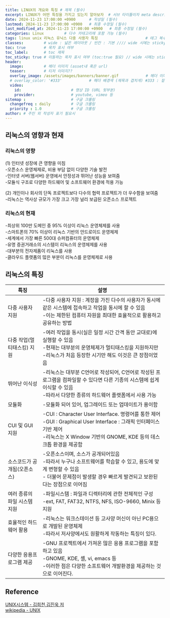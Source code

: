 ```yaml
---
title: LINUX의 개요와 특징 # 제목 (필수)
excerpt: LINUX가 어떤 특징을 가지고 있는지 알아보자  # 서브 타이틀이자 meta description (필수)
date: 2024-11-23 17:00:00 +0900      # 작성일 (필수)
lastmod: 2024-11-23 17:00:00 +0900   # 최종 수정일 (필수)
last_modified_at: 2024-11-23 17:00:00 +0900   # 최종 수정일 (필수)
categories: Linux         # 다수 카테고리에 포함 가능 (필수)
tags: linux unix 리눅스 유닉스 다중 사용자 특징                     # 태그 복수개 가능 (필수)
classes:         # wide : 넓은 레이아웃 / 빈칸 : 기본 //// wide 시에는 sticky toc 불가
toc: true        # 목차 표시 여부
toc_label:       # toc 제목
toc_sticky: true # 이동하는 목차 표시 여부 (toc:true 필요) // wide 시에는 sticky toc 불가
header: 
  image:         # 헤더 이미지 (asset내 혹은 url)
  teaser:        # 티저 이미지??
  overlay_image: /assets/images/banners/banner.gif            # 헤더 이미지 (제목과 겹치게)
  # overlay_color: '#333'            # 헤더 배경색 (제목과 겹치게) #333 : 짙은 회색 (필수)
  video:
    id:                      # 영상 ID (URL 뒷부분)
    provider:                # youtube, vimeo 등
sitemap :                    # 구글 크롤링
  changefreq : daily         # 구글 크롤링
  priority : 1.0             # 구글 크롤링
author: # 주인 외 작성자 표기 필요시
---
```

<!--postNo: 20241123_003-->

## 리눅스의 영향과 현재  

### 리눅스의 영향  

(1) 인터넷 성장에 큰 영향을 미침  
-오픈소스 운영체제로, 비용 부담 없이 다양한 기술 발전  
-인터넷 서버(웹서버) 운영에서 안정성과 뛰어난 성능을 보여줌  
-모듈식 구조로 다양한 하드웨어 및 소프트웨어 환경에 적용 가능  

(2) 개인이나 회사의 단독 프로젝트보다 다수의 협력 프로젝트가 더 우수함을 보여줌  
-리눅스는 역사상 규모가 가장 크고 가장 널리 보급된 오픈소스 프로젝트  

### 리눅스의 현재  

-최상위 100만 도메인 중 95% 이상이 리눅스 운영체제를 사용  
-스마트폰의 70% 이상이 리눅스 기반의 안드로이드 운영체제  
-세계에서 가장 빠른 500대 슈퍼컴퓨터의 운영체제  
-유명 증권거래소의 시스템이 리눅스의 운영체제를 사용  
-대부분의 전자제품이 리눅스를 사용  
-클라우드 플랫폼의 많은 부분이 리눅스를 운영체제로 사용    


## 리눅스의 특징  

|특징|설명|
|---|---|
|다중 사용자 지원|-다중 사용자 지원 : 계정을 가진 다수의 사용자가 동시에 같은 시스템에 접속하고 작업을 동시에 할 수 있음<br>-이는 제한된 컴퓨터 자원을 최대한 효율적으로 활용하고 공유하는 방법|
|다중 작업(멀티태스킹) 지원|-여러 작업을 동시(실은 일정 시간 간격 동안 교대로)에 실행할 수 있음<br>-현재는 대부분의 운영체제가 멀티태스킹을 지원하지만<br>-리눅스가 처음 등장한 시기만 해도 이것은 큰 장점이었음|
|뛰어난 이식성|-리눅스는 대부분 C언어로 작성되어, C언어로 작성된 프로그램을 컴파일할 수 있다면 다른 기종의 시스템에 쉽게 이식할 수 있음<br>-따라서 다양한 종류의 하드웨어 플랫폼에서 사용 가능|
|모듈화|-모듈화 되어 있어, 업그레이드 또는 업데이트가 용이함|
|CUI 및 GUI 지원|-CUI : Character User Interface. 명령어를 통한 제어<br>-GUI : Graphical User Interface : 그래픽 인터페이스 기반 제어<br>-리눅스는 X Window 기반의 GNOME, KDE 등의 데스크톱 환경을 제공함|
|소스코드가 공개됨(오픈소스)|-오픈소스이며, 소스가 공개되어있음<br>-따라서 누구나 소프트웨어를 학습할 수 있고, 용도에 맞게 변형할 수 있음<br>- 더불어 문제점이 발생할 경우 빠르게 발견되고 보완된다는 장점으로 이어짐|
|여러 종류의 파일 시스템 지원|-파일시스템 : 파일과 디렉터리에 관한 전체적인 구성<br>-ext, FAT, FAT32, NTFS, NFS, ISO-9660, Minix 등 지원|
|효율적인 하드웨어 활용|-리눅스는 워크스테이션 등 고사양 머신이 아닌 PC용으로 개발된 운영체제<br>-따라서 저사양에서도 원활하게 작동하는 특징이 있다.|
|다양한 응용프로그램 제공|-GNU 프로젝트에서 가져온 많은 응용 프로그램을 포함하고 있음<br>-GNOME, KDE, 셸, vi, emacs 등<br>-이러한 점은 다양한 소프트웨어 개발환경을 제공하는 것으로 이어진다.|


## Reference  

[UNIX시스템 - 김희천,김진욱 저 ](https://search.shopping.naver.com/book/catalog/41474371650)  
[wikipedia - UNIX](https://ko.wikipedia.org/wiki/%EC%9C%A0%EB%8B%89%EC%8A%A4)  
